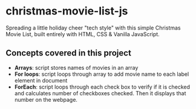 # christmas-movie-list-js

Spreading a little holiday cheer "tech style" with this simple Christmas Movie List, built entirely with HTML, CSS & Vanilla JavaScript.

## Concepts covered in this project

* **Arrays**: script stores names of movies in an array
* **For loops**: script loops through array to add movie name to each label element in document
* **ForEach**: script loops through each check box to verify if it is checked and calculates number of checkboxes checked. Then it displays that number on the webpage.
